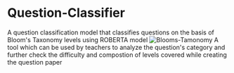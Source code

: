 # Question-Classifier
A question classification model that classifies questions on the basis of Bloom's Taxonomy levels using ROBERTA model 
![Blooms-Tamonomy](https://github.com/singhpalak18/Question-Classifier/assets/90079523/dce0c40e-3677-4939-bb3a-25c9ab719bc8)
A tool which can be used by teachers to analyze the question's category and further check the difficulty and compostion of levels covered while creating the question paper
